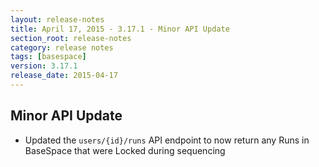 ```yaml
---
layout: release-notes
title: April 17, 2015 - 3.17.1 - Minor API Update
section_root: release-notes
category: release notes
tags: [basespace]
version: 3.17.1
release_date: 2015-04-17
---
```


## Minor API Update

- Updated the `users/{id}/runs` API endpoint to now return any Runs in BaseSpace that were Locked during sequencing
